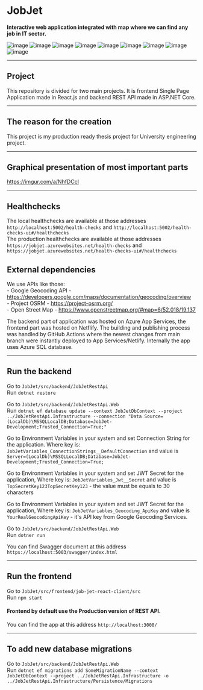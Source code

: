 # JobJet
**Interactive web application integrated with map where we can find any job in IT sector.**

![image](https://img.shields.io/badge/.NET-512BD4?style=for-the-badge&logo=dotnet&logoColor=white)
![image](https://img.shields.io/badge/Microsoft%20SQL%20Server-CC2927?style=for-the-badge&logo=microsoft%20sql%20server&logoColor=white)
![image](https://img.shields.io/badge/React-20232A?style=for-the-badge&logo=react&logoColor=61DAFB)
![image](https://img.shields.io/badge/Azure_DevOps-0078D7?style=for-the-badge&logo=azure-devops&logoColor=white)
![image](https://img.shields.io/badge/Swagger-85EA2D?style=for-the-badge&logo=Swagger&logoColor=white)
![image](https://img.shields.io/badge/Leaflet-199900?style=for-the-badge&logo=Leaflet&logoColor=white)
![image](https://img.shields.io/badge/C%23-239120?style=for-the-badge&logo=c-sharp&logoColor=white)
![image](https://img.shields.io/badge/JavaScript-323330?style=for-the-badge&logo=javascript&logoColor=F7DF1E)
![image](https://img.shields.io/badge/OpenStreetMap-7EBC6F?style=for-the-badge&logo=OpenStreetMap&logoColor=white)

---

## Project
This repository is divided for two main projects. It is frontend Single Page Application made in React.js and backend REST API made in ASP.NET Core.

---

## The reason for the creation
This project is my production ready thesis project for University engineering project.

---

## Graphical presentation of most important parts
https://imgur.com/a/NhfDCcl

---

## Healthchecks
The local healthchecks are available at those addresses `http://localhost:5002/health-checks` and `http://localhost:5002/health-checks-ui#/healthchecks`<br />
The production healthchecks are available at those addresses `https://jobjet.azurewebsites.net/health-checks` and `https://jobjet.azurewebsites.net/health-checks-ui#/healthchecks`

## External dependencies
We use APIs like those:<br />
    - Google Geocoding API - https://developers.google.com/maps/documentation/geocoding/overview<br />
    - Project OSRM - https://project-osrm.org/<br />
    - Open Street Map - https://www.openstreetmap.org/#map=6/52.018/19.137<br />
    
The backend part of application was hosted on Azure App Services, the frontend part was hosted on Netflify.
The building and publishing process was handled by GitHub Actions where the newest changes from main branch were instantly deployed to App Services/Netlify.
Internally the app uses Azure SQL database.

---

## Run the backend
Go to `JobJet/src/backend/JobJetRestApi`<br />
Run `dotnet restore`

Go to `JobJet/src/backend/JobJetRestApi.Web`<br />
Run `dotnet ef database update --context JobJetDbContext --project ../JobJetRestApi.Infrastructure --connection "Data Source=(LocalDb)\MSSQLLocalDB;Database=JobJet-Development;Trusted_Connection=True;"`

Go to Environment Variables in your system and set Connection String for the application. Where key is: `JobJetVariables_ConnectionStrings__DefaultConnection` and value is `Server=(LocalDb)\MSSQLLocalDB;Database=JobJet-Development;Trusted_Connection=True;`

Go to Environment Variables in your system and set JWT Secret for the application, Where key is: `JobJetVariables_Jwt__Secret` and value is `TopSecretKey123TopSecretKey123` - the value must be equals to 30 characters

Go to Environment Variables in your system and set JWT Secret for the application, Where key is: `JobJetVariables_Geocoding_ApiKey` and value is `YourRealGeocodingApiKey` - it's API key from Google Geocoding Services.

Go to `JobJet/src/backend/JobJetRestApi.Web`<br />
Run `dotner run`

You can find Swagger document at this address `https://localhost:5003/swagger/index.html`

---

## Run the frontend
Go to `JobJet/src/frontend/job-jet-react-client/src`<br />
Run `npm start`

#### Frontend by default use the Production version of REST API.

You can find the app at this address `http://localhost:3000/`

---

## To add new database migrations
Go to `JobJet/src/backend/JobJetRestApi.Web`<br />
Run `dotnet ef migrations add SomeMigrationName --context JobJetDbContext --project ../JobJetRestApi.Infrastructure -o ../JobJetRestApi.Infrastructure/Persistence/Migrations`
